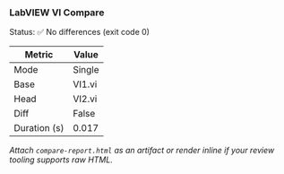 ### LabVIEW VI Compare
Status: ✅ No differences (exit code 0)

| Metric | Value |
|--------|-------|
| Mode | Single |
| Base | VI1.vi |
| Head | VI2.vi |
| Diff | False |
| Duration (s) | 0.017 |

_Attach `compare-report.html` as an artifact or render inline if your review tooling supports raw HTML._
